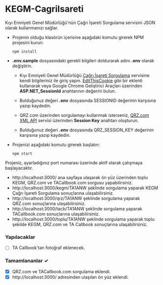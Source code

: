 # KEGM-CagriIsareti

Kıyı Emniyeti Genel Müdürlüğü'nün Çağrı İşareti Sorgulama servisini JSON olarak kullanmanızı sağlar.

* Projenin olduğu klasörün içerisine aşağıdaki komutu girerek NPM projesini kurun:
  ```
  npm install
  ```

* **.env.sample** dosyasındaki gerekli bilgileri doldurarak adını **.env** olarak değiştirin.
  * Kıyı Emniyeti Genel Müdürlüğü [Çağrı İşareti Sorgulama](https://www.kiyiemniyeti.gov.tr/ehizmetler/telsiz_cagri_isareti_sorgula) servisine kendi bilgileriniz ile giriş yapın. [EditThisCookie](https://chrome.google.com/webstore/detail/editthiscookie/fngmhnnpilhplaeedifhccceomclgfbg) gibi bir eklenti kullanarak veya Google Chrome Geliştirici Araçları üzerinden **ASP.NET_SessionId** anahtarının değerini bulun.
  * Bulduğunuz değeri **.env** dosyasında SESSIONID değerinin karşısına yazıp kaydedin.

  * QRZ.com üzerinden sorgulamayı kullanmak isterseniz, [QRZ.com XML API](https://www.qrz.com/page/xml_data.html) servisi üzerinden **Session Key** anahtarı oluşturun. 
  * Bulduğunuz değeri **.env** dosyasında QRZ_SESSION_KEY değerinin karşısına yazıp kaydedin.
 
* Projenizi aşağıdaki komutu girerek başlatın:
  ```
  npm start
  ```

Projeniz, ayarladığınız port numarası üzerinde aktif olarak çalışmaya başlayacaktır. 

* http://localhost:3000/ ana sayfaya ulaşarak ön yüz üzerinden toplu KEGM, QRZ.com ve TACallbook.com sorgusu yapabilirsiniz.
* http://localhost:3000/kegm/TA1ANW şeklinde sorgulama yaparak KEGM Çağrı İşareti Sorgulama sonuçlarına ulaşabilirsiniz.
* http://localhost:3000/qrz/TA1ANW şeklinde sorgulama yaparak QRZ.com sonuçlarına ulaşabilirsiniz.
* http://localhost:3000/tacb/TA1ANW şeklinde sorgulama yaparak TACallbook.com sonuçlarına ulaşabilirsiniz.
* http://localhost:3000/toplu/TA1ANW şeklinde sorgulama yaparak toplu şekilde KEGM, QRZ.com ve TA Callbook sonuçlarına ulaşabilirsiniz.

### Yapılacaklar
- [ ] TA Callbook'tan fotoğraf eklenecek.

### Tamamlananlar ✓
- [x] QRZ.com ve TACallbook.com sorgulama eklendi.
- [x] http://localhost:3000/ adresinden ulaşılan ön yüz eklendi.
